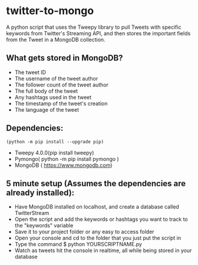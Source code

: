 twitter-to-mongo
================

A python script that uses the Tweepy library to pull Tweets with specific keywords from Twitter's Streaming API, and then stores the important fields from the Tweet in a MongoDB collection.

What gets stored in MongoDB?
----------------------------
  - The tweet ID
  - The username of the tweet author
  - The follower count of the tweet author
  - The full body of the tweet
  - Any hashtags used in the tweet
  - The timestamp of the tweet's creation
  - The language of the tweet

Dependencies:
-------------
    (python -m pip install --upgrade pip)

  - Tweepy 4.0.0(pip install tweepy)
  - Pymongo( python -m pip install pymongo )
  - MongoDB ( https://www.mongodb.com)

5 minute setup (Assumes the dependencies are already installed):
------------------
  - Have MongoDB installed on localhost, and create a database called TwitterStream
  - Open the script and add the keywords or hashtags you want to track to the "keywords" variable
  - Save it to your project folder or any easy to access folder
  - Open your console and cd to the folder that you just put the script in
  - Type the command $ python YOURSCRIPTNAME.py
  - Watch as tweets hit the console in realtime, all while being stored in your database
